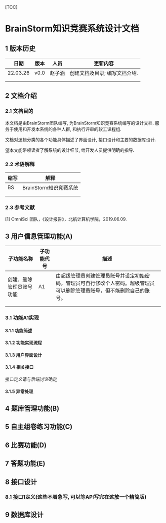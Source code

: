 [TOC]

# BrainStorm知识竞赛系统设计文档

## 1 版本历史

| 日期     | 版本 | 人员   | 更新内容                      |
| -------- | ---- | ------ | ----------------------------- |
| 22.03.26 | v0.0 | 赵子涵 | 创建文档及目录; 编写文档介绍. |
|          |      |        |                               |
|          |      |        |                               |

## 2 文档介绍

### 2.1 文档目的

本文档是由BrainStorm团队编写, 为BrainStorm知识竞赛系统编写的设计文档. 服务于使用和开发本系统的各种人群, 和执行评审的软工课程组.

文档对逻辑分类的各个功能具体描述了界面设计, 接口设计和主要的数据库设计.

望本文能带领读者了解系统的设计细节, 给开发人员提供明确的指导.

### 2.2 术语解释

| 缩写 | 解释                   |
| ---- | ---------------------- |
| BS   | BrainStorm知识竞赛系统 |
|      |                        |
|      |                        |

### 2.3 参考文献

[1] OmniSci 团队，《设计报告》，北航计算机学院，2019.06.09.

## 3 用户信息管理功能(A)

| 子功能名称               | 子功能代号 | 描述                                                         |
| ------------------------ | ---------- | ------------------------------------------------------------ |
| 创建、删除管理员账号功能 | A1         | 由超级管理员创建管理员账号并设定初始密码，管理员可自行修改个人密码。超级管理员可以删除管理员账号，但不能删除自己的账号。 |
|                          |            |                                                              |
|                          |            |                                                              |


### 3.1 功能A1实现

#### 3.1.1 功能简述

#### 3.1.2 功能实现流程

#### 3.1.3 用户界面设计

#### 3.1.4 相关接口

接口定义请与后端讨论确定

#### 3.1.5 异常处理

## 4 题库管理功能(B)

## 5 自主组卷练习功能(C)

## 6 比赛功能(D)

## 7 答题功能(E)

## 8 接口设计

### 8.1 接口1定义(这些不着急写, 可以等API写完在这放一个精简版)

## 9 数据库设计


